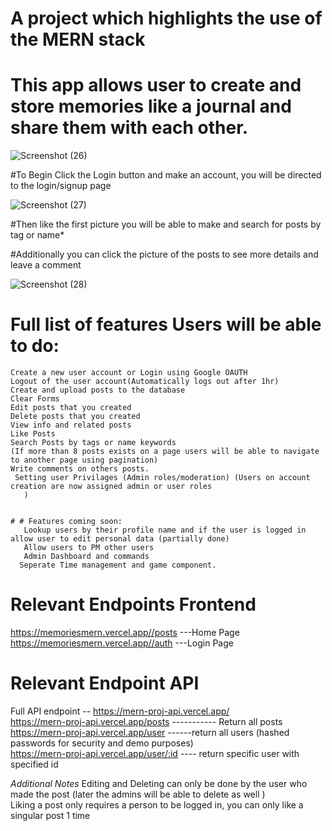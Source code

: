 # A project which highlights the use of the MERN stack

# This app allows user to create and store memories like a journal and share them with each other.
 

![Screenshot (26)](https://user-images.githubusercontent.com/69213231/219229034-bcf8c17f-b52d-4ca3-81a5-43092ec734c1.png)


#To Begin Click the Login button and make an account, you will be directed to the login/signup page


![Screenshot (27)](https://user-images.githubusercontent.com/69213231/219229468-62524c53-34fd-4bf1-98e1-51a9f50a5457.png)

#Then like the first picture you will be able to make and search for posts by tag or name*

#Additionally you can click the picture of the posts to see more details and leave a comment

![Screenshot (28)](https://user-images.githubusercontent.com/69213231/219230098-e1cf7c17-ef63-4638-b538-9999de90d9ad.png)


   
   
   
   
   
   # Full list of features Users will be able to do:
    Create a new user account or Login using Google OAUTH
    Logout of the user account(Automatically logs out after 1hr)
    Create and upload posts to the database
    Clear Forms
    Edit posts that you created
    Delete posts that you created
    View info and related posts
    Like Posts
    Search Posts by tags or name keywords
    (If more than 8 posts exists on a page users will be able to navigate to another page using pagination)
    Write comments on others posts.
     Setting user Privilages (Admin roles/moderation) (Users on account creation are now assigned admin or user roles
       )


    # # Features coming soon:
       Lookup users by their profile name and if the user is logged in allow user to edit personal data (partially done)
       Allow users to PM other users
       Admin Dashboard and commands
      Seperate Time management and game component.
       

         
      


# Relevant Endpoints Frontend 
  https://memoriesmern.vercel.app//posts     ---Home Page <br/>
  https://memoriesmern.vercel.app//auth           ---Login Page


# Relevant Endpoint API
   Full API endpoint -- https://mern-proj-api.vercel.app/ <br/>
   https://mern-proj-api.vercel.app/posts ----------- Return all posts <br/>
  https://mern-proj-api.vercel.app/user ------return all users (hashed passwords for security and demo purposes)<br/>
  https://mern-proj-api.vercel.app/user/:id ----  return specific user with specified id<br/>

  
  *Additional Notes*
  Editing and Deleting can only be done by the user who made the post (later the admins will be able to delete as well )<br/>
  Liking a post only requires a person to be logged in, you can only like a singular post 1 time
